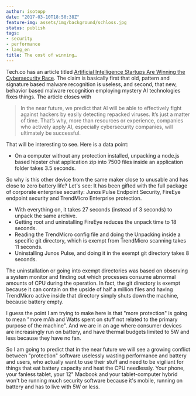 ```yaml
---
author: isotopp
date: "2017-03-10T18:50:38Z"
feature-img: assets/img/background/schloss.jpg
status: publish
tags:
- security
- performance
- lang_en
title: The cost of winning…
---
```

Tech.co has an article titled 
[Artificial Intelligence Startups Are Winning the Cybersecurity Race](http://tech.co/ai-startups-winning-cybersecurity-race-2017-03). The
claim is basically first that old, pattern and signature based malware
recognition is useless, and second, that new, behavior based malware
recognition employing mystery AI technologies fixes things. The article
closes with

> In the near future, we predict that AI will be able to effectively fight
> against hackers by easily detecting repacked viruses. It’s just a matter
> of time. That’s why, more than resources or experience, companies who
> actively apply AI, especially cybersecurity companies, will ultimately be
> successful.

That will be interesting to see. Here is a data point:

- On a computer without any protection installed, unpacking a node.js based
  hipster chat application zip into 7500 files inside an application folder
  takes 3.5 seconds.

So why is this other device from the same maker close to unusable and has
close to zero battery life? Let's see: It has been gifted with the full
package of corporate enterprise security: Junos Pulse Endpoint Security,
FireEye endpoint security and TrendMicro Enterprise protection.

- With everything on, it takes 27 seconds (instead of 3 seconds) to unpack
  the same archive.
- Getting root and uninstalling FireEye reduces the unpack time to 18
  seconds.
- Reading the TrendMicro config file and doing the Unpacking inside a
  specific git directory, which is exempt from TrendMicro scanning takes 11
  seconds.
- Uninstalling Junos Pulse, and doing it in the exempt git directory takes 8
  seconds.

The uninstallation or going into exempt directories was based on observing a
system monitor and finding out which processes consume abnormal amounts of
CPU during the operation. In fact, the git directory is exempt because it
can contain on the upside of half a million files and having TrendMicro
active inside that directory simply shuts down the machine, because battery
empty.

I guess the point I am trying to make here is that "more protection" is
going to mean "more mAh and Watts spent on stuff not related to the primary
purpose of the machine". And we are in an age where consumer devices are
increasingly run on battery, and have thermal budgets limited to 5W and less
because they have no fan.

So I am going to predict that in the near future we will see a growing
conflict between "protection" software uselessly wasting performance and
battery and users, who actually want to use their stuff and need to be
vigiliant for things that eat battery capacity and heat the CPU needlessly.
Your phone, your fanless tablet, your 12" Macbook and your tablet-computer
hybrid won't be running much security software because it's mobile, running
on battery and has to live with 5W or less.
